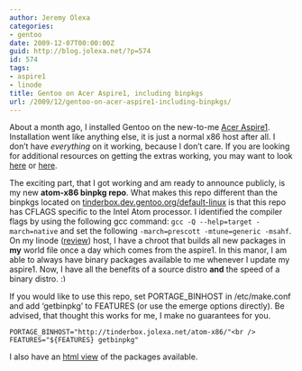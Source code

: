 ```yaml
---
author: Jeremy Olexa
categories:
- gentoo
date: 2009-12-07T00:00:00Z
guid: http://blog.jolexa.net/?p=574
id: 574
tags:
- aspire1
- linode
title: Gentoo on Acer Aspire1, including binpkgs
url: /2009/12/gentoo-on-acer-aspire1-including-binpkgs/
---
```


About a month ago, I installed Gentoo on the new-to-me [Acer Aspire1][1]. Installation went like anything else, it is just a normal x86 host after all. I don&#8217;t have *everything* on it working, because I don&#8217;t care. If you are looking for additional resources on getting the extras working, you may want to look [here][2] or [here][3].

The exciting part, that I got working and am ready to announce publicly, is my new **atom-x86 binpkg repo**. What makes this repo different than the binpkgs located on [tinderbox.dev.gentoo.org/default-linux][4] is that this repo has CFLAGS specific to the Intel Atom processor. I identified the compiler flags by using the following gcc command: `gcc -Q --help=target -march=native` and set the following `-march=prescott -mtune=generic -msahf`. On my linode ([review][5]) host, I have a chroot that builds all new packages in **my** world file once a day which comes from the aspire1. In this manor, I am able to always have binary packages available to me whenever I update my aspire1. Now, I have all the benefits of a source distro **and** the speed of a binary distro. <img src="http://blog.jolexa.net/wp-includes/images/smilies/simple-smile.png" alt=":)" class="wp-smiley" style="height: 1em; max-height: 1em;" />

If you would like to use this repo, set PORTAGE_BINHOST in /etc/make.conf and add &#8216;getbinpkg&#8217; to FEATURES (or use the emerge options directly). Be advised, that thought this works for me, I make no guarantees for you.

`PORTAGE_BINHOST="http://tinderbox.jolexa.net/atom-x86/"<br />
FEATURES="${FEATURES} getbinpkg"`

I also have an [html view][6] of the packages available.

 [1]: http://www.acer.com/aspireone/aspireone_8_9/
 [2]: http://wiki.debian.org/DebianAcerOne
 [3]: http://wiki.archlinux.org/index.php/Acer_Aspire_One
 [4]: http://tinderbox.dev.gentoo.org/default-linux/
 [5]: http://blog.jolexa.net/2009/05/13/in-depth-linode-vps-review/
 [6]: http://tinderbox.jolexa.net/html/atom-x86/
